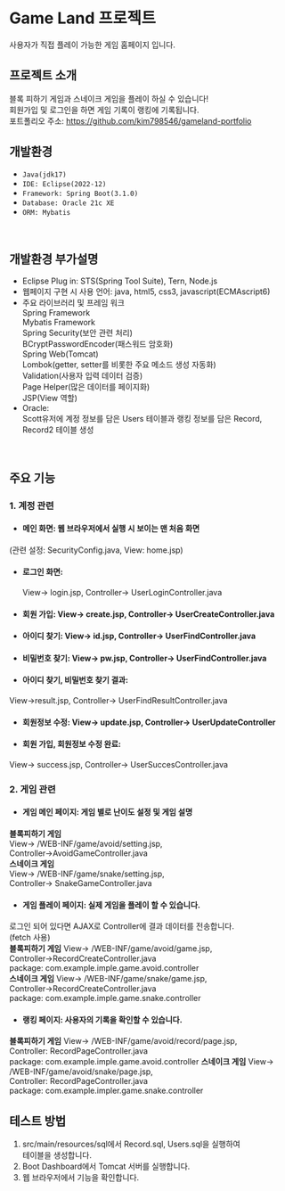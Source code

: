 # Game Land 프로젝트
사용자가 직접 플레이 가능한 게임 홈페이지 입니다.

## 프로젝트 소개
블록 피하기 게임과 스네이크 게임을 플레이 하실 수 있습니다!<br>
회원가입 및 로그인을 하면 게임 기록이 랭킹에 기록됩니다.<br>
포트폴리오 주소: <https://github.com/kim798546/gameland-portfolio>

## 개발환경
- `Java(jdk17)`
- `IDE: Eclipse(2022-12)`
- `Framework: Spring Boot(3.1.0)`
- `Database: Oracle 21c XE`
- `ORM: Mybatis`
<br>

## 개발환경 부가설명
- Eclipse Plug in: STS(Spring Tool Suite), Tern, Node.js
- 웹페이지 구현 시 사용 언어: java, html5, css3, javascript(ECMAscript6)
- 주요 라이브러리 및 프레임 워크<br>
Spring Framework<br>
Mybatis Framework<br>
Spring Security(보안 관련 처리)<br>
BCryptPasswordEncoder(패스워드 암호화)<br>
Spring Web(Tomcat)<br>
Lombok(getter, setter를 비롯한 주요 메소드 생성 자동화)<br>
Validation(사용자 입력 데이터 검증)<br>
Page Helper(많은 데이터를 페이지화)<br>
JSP(View 역할)
- Oracle:<br>
Scott유저에 계정 정보를 담은 Users 테이블과 랭킹 정보를 담은 Record, Record2 테이블 생성
<br>

## 주요 기능
### 1. 계정 관련<br>
- #### 메인 화면: 웹 브라우저에서 실행 시 보이는 맨 처음 화면<br>
(관련 설정: SecurityConfig.java, View: home.jsp)<br>
- #### 로그인 화면:

    View-> login.jsp, Controller-> UserLoginController.java<br>
    
- #### 회원 가입: View-> create.jsp, Controller-> UserCreateController.java<br>
- #### 아이디 찾기: View-> id.jsp, Controller-> UserFindController.java<br>
- #### 비밀번호 찾기: View-> pw.jsp, Controller-> UserFindController.java<br>
- #### 아이디 찾기, 비밀번호 찾기 결과:<br>
View->result.jsp, Controller-> UserFindResultController.java<br>
- #### 회원정보 수정: View-> update.jsp, Controller-> UserUpdateController<br>
- #### 회원 가입, 회원정보 수정 완료:<br>
View-> success.jsp, Controller-> UserSuccesController.java<br>
### 2. 게임 관련
- #### 게임 메인 페이지: 게임 별로 난이도 설정 및 게임 설명<br> 
**블록피하기 게임**<br>
View-> /WEB-INF/game/avoid/setting.jsp,<br>
Controller->AvoidGameController.java<br>
**스네이크 게임**<br>
View-> /WEB-INF/game/snake/setting.jsp,<br>
Controller-> SnakeGameController.java<br>
- #### 게임 플레이 페이지: 실제 게임을 플레이 할 수 있습니다.<br>
로그인 되어 있다면 AJAX로 Controller에 결과 데이터를 전송합니다.<br>
(fetch 사용)<br>
**블록피하기 게임** View-> /WEB-INF/game/avoid/game.jsp,<br>
Controller->RecordCreateController.java<br>
package: com.example.imple.game.avoid.controller<br>
**스네이크 게임** View-> /WEB-INF/game/snake/game.jsp,<br>
Controller->RecordCreateController.java<br>
package: com.example.imple.game.snake.controller<br>
- #### 랭킹 페이지: 사용자의 기록을 확인할 수 있습니다.<br>
**블록피하기 게임** View-> /WEB-INF/game/avoid/record/page.jsp,<br>
Controller: RecordPageController.java<br>
package: com.example.imple.game.avoid.controller
**스네이크 게임** View-> /WEB-INF/game/avoid/snake/page.jsp,<br>
Controller: RecordPageController.java<br>
package: com.example.impler.game.snake.controller

## 테스트 방법
1. src/main/resources/sql에서 Record.sql, Users.sql을 실행하여<br>
테이블을 생성합니다.
2. Boot Dashboard에서 Tomcat 서버를 실행합니다.
3. 웹 브라우저에서 기능을 확인합니다.
